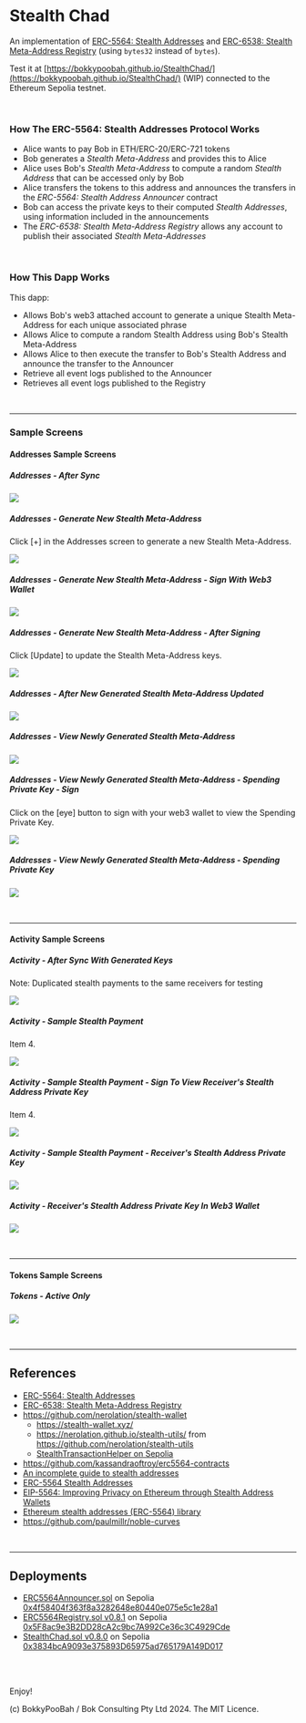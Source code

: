 # Stealth Chad

An implementation of [ERC-5564: Stealth Addresses](https://eips.ethereum.org/EIPS/eip-5564) and [ERC-6538: Stealth Meta-Address Registry](https://eips.ethereum.org/EIPS/eip-6538) (using `bytes32` instead of `bytes`).

Test it at [https://bokkypoobah.github.io/StealthChad/](https://bokkypoobah.github.io/StealthChad/) (WIP) connected to the Ethereum Sepolia testnet.

<br />

### How The ERC-5564: Stealth Addresses Protocol Works

* Alice wants to pay Bob in ETH/ERC-20/ERC-721 tokens
* Bob generates a *Stealth Meta-Address* and provides this to Alice
* Alice uses Bob's *Stealth Meta-Address* to compute a random *Stealth Address* that can be accessed only by Bob
* Alice transfers the tokens to this address and announces the transfers in the *ERC-5564: Stealth Address Announcer* contract
* Bob can access the private keys to their computed *Stealth Addresses*, using information included in the announcements
* The *ERC-6538: Stealth Meta-Address Registry* allows any account to publish their associated *Stealth Meta-Addresses*

<br />

### How This Dapp Works

This dapp:

* Allows Bob's web3 attached account to generate a unique Stealth Meta-Address for each unique associated phrase
* Allows Alice to compute a random Stealth Address using Bob's Stealth Meta-Address
* Allows Alice to then execute the transfer to Bob's Stealth Address and announce the transfer to the Announcer
* Retrieve all event logs published to the Announcer
* Retrieves all event logs published to the Registry

<br />

---

### Sample Screens

#### Addresses Sample Screens

##### Addresses - After Sync

<kbd><img src="images/SampleScreen_Addresses_AfterSync_20240103.png" /></kbd>

##### Addresses - Generate New Stealth Meta-Address

Click [+] in the Addresses screen to generate a new Stealth Meta-Address.

<kbd><img src="images/SampleScreen_Addresses_GenerateNewStealthMetaAddress_20240103.png" /></kbd>

##### Addresses - Generate New Stealth Meta-Address - Sign With Web3 Wallet

<kbd><img src="images/SampleScreen_Addresses_GenerateNewStealthMetaAddress_Sign_20240103.png" /></kbd>

##### Addresses - Generate New Stealth Meta-Address - After Signing

Click [Update] to update the Stealth Meta-Address keys.

<kbd><img src="images/SampleScreen_Addresses_GenerateNewStealthMetaAddress_AfterSigning_20240103.png" /></kbd>

##### Addresses - After New Generated Stealth Meta-Address Updated

<kbd><img src="images/SampleScreen_Addresses_AfterNewGeneratedStealthMetaAddressUpdated_20240103.png" /></kbd>

##### Addresses - View Newly Generated Stealth Meta-Address

<kbd><img src="images/SampleScreen_Addresses_ViewNewlyGeneratedStealthMetaAddress_20240103.png" /></kbd>

##### Addresses - View Newly Generated Stealth Meta-Address - Spending Private Key - Sign

Click on the [eye] button to sign with your web3 wallet to view the Spending Private Key.

<kbd><img src="images/SampleScreen_Addresses_ViewNewlyGeneratedStealthMetaAddressSpendingPrivateKey_Sign_20240103.png" /></kbd>

##### Addresses - View Newly Generated Stealth Meta-Address - Spending Private Key

<kbd><img src="images/SampleScreen_Addresses_ViewNewlyGeneratedStealthMetaAddressSpendingPrivateKey_20240103.png" /></kbd>

<br />

---

#### Activity Sample Screens

##### Activity - After Sync With Generated Keys

Note: Duplicated stealth payments to the same receivers for testing

<kbd><img src="images/SampleScreen_Activity_AfterSyncWithGeneratedKeys_20240103.png" /></kbd>

##### Activity - Sample Stealth Payment

Item 4.

<kbd><img src="images/SampleScreen_Activity_SampleStealthPayment_20240103.png" /></kbd>

##### Activity - Sample Stealth Payment - Sign To View Receiver's Stealth Address Private Key

Item 4.

<kbd><img src="images/SampleScreen_Activity_SampleStealthPayment_Sign_20240103.png" /></kbd>

##### Activity - Sample Stealth Payment - Receiver's Stealth Address Private Key

<kbd><img src="images/SampleScreen_Activity_SampleStealthPayment_SpendingPrivateKey_20240103.png" /></kbd>

##### Activity - Receiver's Stealth Address Private Key In Web3 Wallet

<kbd><img src="images/SampleScreen_Activity_ReceiversStealthAddressPrivateKeyInWeb3Wallet_20240103.png" /></kbd>


<br />

---

#### Tokens Sample Screens

##### Tokens - Active Only

<kbd><img src="images/SampleScreen_Tokens_ActiveOnly_20240106.png" /></kbd>

<br />

---

## References

* [ERC-5564: Stealth Addresses](https://eips.ethereum.org/EIPS/eip-5564)
* [ERC-6538: Stealth Meta-Address Registry](https://eips.ethereum.org/EIPS/eip-6538)
* https://github.com/nerolation/stealth-wallet
  * https://stealth-wallet.xyz/
  * https://nerolation.github.io/stealth-utils/ from https://github.com/nerolation/stealth-utils
  * [StealthTransactionHelper on Sepolia](https://sepolia.etherscan.io/address/0x054Aa0E0b4C92142a583fDfa9369FF3558F8dea4#code)
* https://github.com/kassandraoftroy/erc5564-contracts
* [An incomplete guide to stealth addresses](https://vitalik.eth.limo/general/2024/01/20/stealth.html)
* [ERC-5564 Stealth Addresses](https://ethereum-magicians.org/t/erc-5564-stealth-addresses/10614)
* [EIP-5564: Improving Privacy on Ethereum through Stealth Address Wallets](https://medium.com/@toni_w/eip-5564-improving-privacy-on-ethereum-through-stealth-address-wallets-fdf3250e81a1)
* [Ethereum stealth addresses (ERC-5564) library](https://github.com/jsign/zig-stealth-addresses)
* https://github.com/paulmillr/noble-curves

<br />

---

## Deployments

* [ERC5564Announcer.sol](deployed/ERC5564Announcer_Sepolia_0x4f58404f363f8a3282648e80440e075e5c1e28a1.sol) on Sepolia [0x4f58404f363f8a3282648e80440e075e5c1e28a1](https://sepolia.etherscan.io/address/0x4f58404f363f8a3282648e80440e075e5c1e28a1#code)
* [ERC5564Registry.sol v0.8.1](deployed/ERC5564Registry_v0.8.1_Sepolia_0x5F8ac9e3B2DD28cA2c9bc7A992Ce36c3C4929Cde.sol) on Sepolia [0x5F8ac9e3B2DD28cA2c9bc7A992Ce36c3C4929Cde](https://sepolia.etherscan.io/address/0x5F8ac9e3B2DD28cA2c9bc7A992Ce36c3C4929Cde#code)
* [StealthChad.sol v0.8.0](deployed/StealthChad_v0.8.0_Sepolia_0x3834bcA9093e375893D65975ad765179A149D017.sol) on Sepolia [0x3834bcA9093e375893D65975ad765179A149D017](https://sepolia.etherscan.io/address/0x3834bcA9093e375893D65975ad765179A149D017#code)


<br />

<br />

Enjoy!

(c) BokkyPooBah / Bok Consulting Pty Ltd 2024. The MIT Licence.
